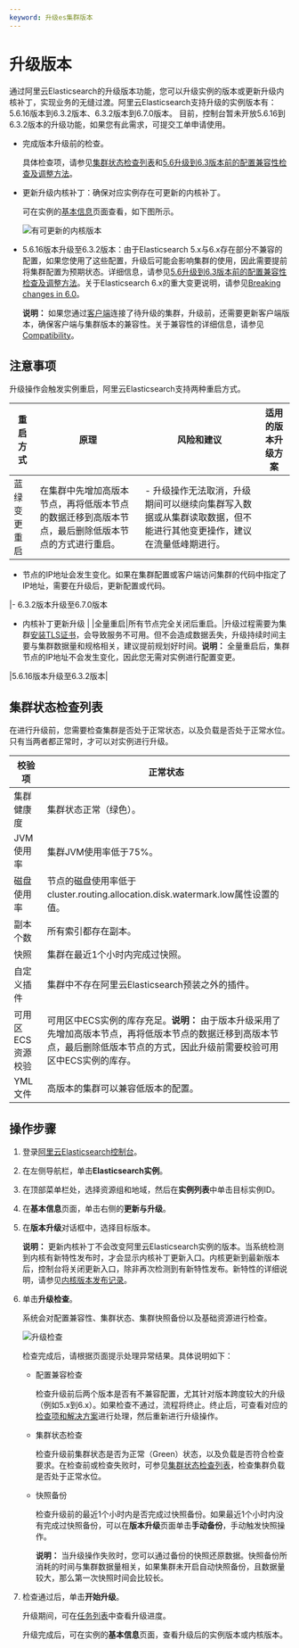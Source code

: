 ```yaml
---
keyword: 升级es集群版本
---
```


# 升级版本

通过阿里云Elasticsearch的升级版本功能，您可以升级实例的版本或更新升级内核补丁，实现业务的无缝过渡。阿里云Elasticsearch支持升级的实例版本有：5.6.16版本到6.3.2版本、6.3.2版本到6.7.0版本。 目前，控制台暂未开放5.6.16到6.3.2版本的升级功能，如果您有此需求，可提交工单申请使用。

-   完成版本升级前的检查。

    具体检查项，请参见[集群状态检查列表](#section_qb4_8ob_p09)和[5.6升级到6.3版本前的配置兼容性检查及调整方法](/cn.zh-CN/ES实例/升级版本/5.6升级到6.3版本前的配置兼容性检查及调整方法.md)。

-   更新升级内核补丁：确保对应实例存在可更新的内核补丁。

    可在实例的[基本信息](/cn.zh-CN/ES实例/实例管理/查看实例的基本信息.md)页面查看，如下图所示。

    ![有可更新的内核版本](https://static-aliyun-doc.oss-accelerate.aliyuncs.com/assets/img/zh-CN/8646359951/p94038.png)

-   5.6.16版本升级至6.3.2版本：由于Elasticsearch 5.x与6.x存在部分不兼容的配置，如果您使用了这些配置，升级后可能会影响集群的使用，因此需要提前将集群配置为预期状态。详细信息，请参见[5.6升级到6.3版本前的配置兼容性检查及调整方法](/cn.zh-CN/ES实例/升级版本/5.6升级到6.3版本前的配置兼容性检查及调整方法.md)。关于Elasticsearch 6.x的重大变更说明，请参见[Breaking changes in 6.0](https://www.elastic.co/guide/en/elasticsearch/reference/6.4/breaking-changes-6.0.html)。

    **说明：** 如果您通过[客户端](/cn.zh-CN/开发指南/通过客户端访问阿里云Elasticsearch.md)连接了待升级的集群，升级前，还需要更新客户端版本，确保客户端与集群版本的兼容性。关于兼容性的详细信息，请参见[Compatibility](https://www.elastic.co/guide/en/elasticsearch/client/java-rest/current/java-rest-high-compatibility.html)。


## 注意事项

升级操作会触发实例重启，阿里云Elasticsearch支持两种重启方式。

|重启方式|原理|风险和建议|适用的版本升级方案|
|----|--|-----|---------|
|蓝绿变更重启|在集群中先增加高版本节点，再将低版本节点的数据迁移到高版本节点，最后删除低版本节点的方式进行重启。|-   升级操作无法取消，升级期间可以继续向集群写入数据或从集群读取数据，但不能进行其他变更操作，建议在流量低峰期进行。
-   节点的IP地址会发生变化。如果在集群配置或客户端访问集群的代码中指定了IP地址，需要在升级后，更新配置或代码。

|-   6.3.2版本升级至6.7.0版本
-   内核补丁更新升级 |
|全量重启|所有节点完全关闭后重启。|升级过程需要为集群[安装TLS证书](https://www.elastic.co/guide/en/elasticsearch/reference/current/ssl-tls.html)，会导致服务不可用。但不会造成数据丢失，升级持续时间主要与集群数据量和规格相关，建议提前规划好时间。**说明：** 全量重启后，集群节点的IP地址不会发生变化，因此您无需对实例进行配置变更。

|5.6.16版本升级至6.3.2版本|

## 集群状态检查列表

在进行升级前，您需要检查集群是否处于正常状态，以及负载是否处于正常水位。只有当两者都正常时，才可以对实例进行升级。

|校验项|正常状态|
|---|----|
|集群健康度|集群状态正常（绿色）。|
|JVM使用率|集群JVM使用率低于75%。|
|磁盘使用率|节点的磁盘使用率低于cluster.routing.allocation.disk.watermark.low属性设置的值。|
|副本个数|所有索引都存在副本。|
|快照|集群在最近1个小时内完成过快照。|
|自定义插件|集群中不存在阿里云Elasticsearch预装之外的插件。|
|可用区ECS资源校验|可用区中ECS实例的库存充足。**说明：** 由于版本升级采用了先增加高版本节点，再将低版本节点的数据迁移到高版本节点，最后删除低版本节点的方式，因此升级前需要校验可用区中ECS实例的库存。 |
|YML文件|高版本的集群可以兼容低版本的配置。|

## 操作步骤

1.  登录[阿里云Elasticsearch控制台](https://elasticsearch.console.aliyun.com/#/home)。

2.  在左侧导航栏，单击**Elasticsearch实例**。

3.  在顶部菜单栏处，选择资源组和地域，然后在**实例列表**中单击目标实例ID。

4.  在**基本信息**页面，单击右侧的**更新与升级**。

5.  在**版本升级**对话框中，选择目标版本。

    **说明：** 更新内核补丁不会改变阿里云Elasticsearch实例的版本。当系统检测到内核有新特性发布时，才会显示内核补丁更新入口。内核更新到最新版本后，控制台将关闭更新入口，除非再次检测到有新特性发布。新特性的详细说明，请参见[内核版本发布记录](/cn.zh-CN/AliES内核/内核版本发布记录.md)。

6.  单击**升级检查**。

    系统会对配置兼容性、集群状态、集群快照备份以及基础资源进行检查。

    ![升级检查](https://static-aliyun-doc.oss-accelerate.aliyuncs.com/assets/img/zh-CN/7646359951/p77587.png)

    检查完成后，请根据页面提示处理异常结果。具体说明如下：

    -   配置兼容检查

        检查升级前后两个版本是否有不兼容配置，尤其针对版本跨度较大的升级（例如5.x到6.x）。如果检查不通过，流程将终止。终止后，可查看对应的[检查项和解决方案](/cn.zh-CN/ES实例/升级版本/5.6升级到6.3版本前的配置兼容性检查及调整方法.md)进行处理，然后重新进行升级操作。

    -   集群状态检查

        检查升级前集群状态是否为正常（Green）状态，以及负载是否符合检查要求。在检查前或检查失败时，可参见[集群状态检查列表](#section_qb4_8ob_p09)，检查集群负载是否处于正常水位。

    -   快照备份

        检查升级前的最近1个小时内是否完成过快照备份。如果最近1个小时内没有完成过快照备份，可以在**版本升级**页面单击**手动备份**，手动触发快照操作。

        **说明：** 当升级操作失败时，您可以通过备份的快照还原数据。快照备份所消耗的时间与集群数据量相关，如果集群未开启自动快照备份，且数据量较大，那么第一次快照时间会比较长。

7.  检查通过后，单击**开始升级**。

    升级期间，可在[任务列表](/cn.zh-CN/ES实例/实例管理/查看实例任务进度详情.md)中查看升级进度。

    升级完成后，可在实例的**基本信息**页面，查看升级后的实例版本或内核版本。



